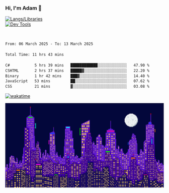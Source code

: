 ### Hi, I'm Adam 👋

[![Langs/Libraries](https://skillicons.dev/icons?i=cs,dotnet,js,css,html,sass,ts,jquery,bootstrap)](https://skillicons.dev)
<br/>
[![Dev Tools](https://skillicons.dev/icons?i=git,github,githubactions,visualstudio)](https://skillicons.dev)

<br/>

<!--START_SECTION:waka-->

```txt
From: 06 March 2025 - To: 13 March 2025

Total Time: 11 hrs 43 mins

C#           5 hrs 39 mins   ████████████░░░░░░░░░░░░░   47.90 %
CSHTML       2 hrs 37 mins   █████▓░░░░░░░░░░░░░░░░░░░   22.20 %
Binary       1 hr 42 mins    ███▓░░░░░░░░░░░░░░░░░░░░░   14.40 %
JavaScript   53 mins         ██░░░░░░░░░░░░░░░░░░░░░░░   07.62 %
CSS          21 mins         ▓░░░░░░░░░░░░░░░░░░░░░░░░   03.08 %
```

<!--END_SECTION:waka-->

[![wakatime](https://wakatime.com/badge/user/2234bda2-efd3-47c5-8724-79108edfe9aa.svg)](https://wakatime.com/@2234bda2-efd3-47c5-8724-79108edfe9aa)

![Pixelated city at night](./media/city.gif)
